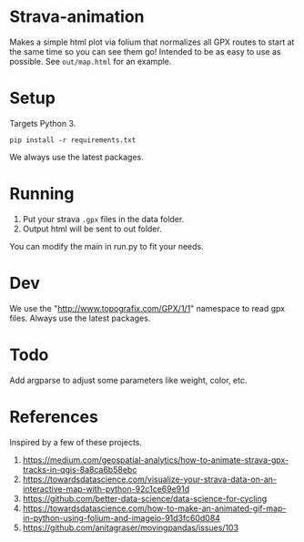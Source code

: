 # Strava-animation

Makes a simple html plot via folium that normalizes all GPX routes to start at the same time so you can see them go! Intended to be as easy to use as possible. See `out/map.html` for an example.

# Setup

Targets Python 3.
```
pip install -r requirements.txt
```
We always use the latest packages.

# Running

1. Put your strava `.gpx` files in the data folder.
2. Output html will be sent to out folder.

You can modify the main in run.py to fit your needs.

# Dev
We use the "http://www.topografix.com/GPX/1/1" namespace to read gpx files. Always use the latest packages.

# Todo
Add argparse to adjust some parameters like weight, color, etc.

# References

Inspired by a few of these projects.

1. https://medium.com/geospatial-analytics/how-to-animate-strava-gpx-tracks-in-qgis-8a8ca6b58ebc
2. https://towardsdatascience.com/visualize-your-strava-data-on-an-interactive-map-with-python-92c1ce69e91d
3. https://github.com/better-data-science/data-science-for-cycling
4. https://towardsdatascience.com/how-to-make-an-animated-gif-map-in-python-using-folium-and-imageio-91d3fc60d084
5. https://github.com/anitagraser/movingpandas/issues/103
